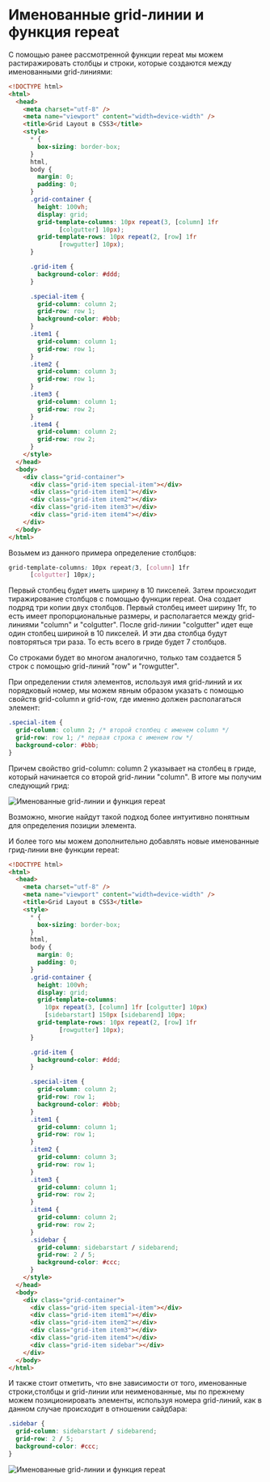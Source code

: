 # Именованные grid-линии и функция repeat

С помощью ранее рассмотренной функции repeat мы можем растиражировать столбцы и строки, которые создаются между именованными grid-линиями:

```html
<!DOCTYPE html>
<html>
  <head>
    <meta charset="utf-8" />
    <meta name="viewport" content="width=device-width" />
    <title>Grid Layout в CSS3</title>
    <style>
      * {
        box-sizing: border-box;
      }
      html,
      body {
        margin: 0;
        padding: 0;
      }
      .grid-container {
        height: 100vh;
        display: grid;
        grid-template-columns: 10px repeat(3, [column] 1fr
              [colgutter] 10px);
        grid-template-rows: 10px repeat(2, [row] 1fr
              [rowgutter] 10px);
      }

      .grid-item {
        background-color: #ddd;
      }

      .special-item {
        grid-column: column 2;
        grid-row: row 1;
        background-color: #bbb;
      }
      .item1 {
        grid-column: column 1;
        grid-row: row 1;
      }
      .item2 {
        grid-column: column 3;
        grid-row: row 1;
      }
      .item3 {
        grid-column: column 1;
        grid-row: row 2;
      }
      .item4 {
        grid-column: column 2;
        grid-row: row 2;
      }
    </style>
  </head>
  <body>
    <div class="grid-container">
      <div class="grid-item special-item"></div>
      <div class="grid-item item1"></div>
      <div class="grid-item item2"></div>
      <div class="grid-item item3"></div>
      <div class="grid-item item4"></div>
    </div>
  </body>
</html>
```

Возьмем из данного примера определение столбцов:

```css
grid-template-columns: 10px repeat(3, [column] 1fr
      [colgutter] 10px);
```

Первый столбец будет иметь ширину в 10 пикселей. Затем происходит тиражирование столбцов с помощью функции repeat. Она создает подряд три копии двух столбцов. Первый столбец имеет ширину 1fr, то есть имеет пропорциональные размеры, и располагается между grid-линиями "column" и "colgutter". После grid-линии "colgutter" идет еще один столбец шириной в 10 пикселей. И эти два столбца будут повторяться три раза. То есть всего в гриде будет 7 столбцов.

Со строками будет во многом аналогично, только там создается 5 строк с помощью grid-линий "row" и "rowgutter".

При определении стиля элементов, используя имя grid-линий и их порядковый номер, мы можем явным образом указать с помощью свойств grid-column и grid-row, где именно должен располагаться элемент:

```css
.special-item {
  grid-column: column 2; /* второй столбец с именем column */
  grid-row: row 1; /* первая строка с именем row */
  background-color: #bbb;
}
```

Причем свойство grid-column: column 2 указывает на столбец в гриде, который начинается со второй grid-линии "column". В итоге мы получим следующий грид:

![Именованные grid-линии и функция repeat](grid-10-1.png)

Возможно, многие найдут такой подход более интуитивно понятным для определения позиции элемента.

И более того мы можем дополнительно добавлять новые именованные грид-линии вне функции repeat:

```html
<!DOCTYPE html>
<html>
  <head>
    <meta charset="utf-8" />
    <meta name="viewport" content="width=device-width" />
    <title>Grid Layout в CSS3</title>
    <style>
      * {
        box-sizing: border-box;
      }
      html,
      body {
        margin: 0;
        padding: 0;
      }
      .grid-container {
        height: 100vh;
        display: grid;
        grid-template-columns:
          10px repeat(3, [column] 1fr [colgutter] 10px)
          [sidebarstart] 150px [sidebarend] 10px;
        grid-template-rows: 10px repeat(2, [row] 1fr
              [rowgutter] 10px);
      }

      .grid-item {
        background-color: #ddd;
      }

      .special-item {
        grid-column: column 2;
        grid-row: row 1;
        background-color: #bbb;
      }
      .item1 {
        grid-column: column 1;
        grid-row: row 1;
      }
      .item2 {
        grid-column: column 3;
        grid-row: row 1;
      }
      .item3 {
        grid-column: column 1;
        grid-row: row 2;
      }
      .item4 {
        grid-column: column 2;
        grid-row: row 2;
      }
      .sidebar {
        grid-column: sidebarstart / sidebarend;
        grid-row: 2 / 5;
        background-color: #ccc;
      }
    </style>
  </head>
  <body>
    <div class="grid-container">
      <div class="grid-item special-item"></div>
      <div class="grid-item item1"></div>
      <div class="grid-item item2"></div>
      <div class="grid-item item3"></div>
      <div class="grid-item item4"></div>
      <div class="grid-item sidebar"></div>
    </div>
  </body>
</html>
```

И также стоит отметить, что вне зависимости от того, именованные строки,столбцы и grid-линии или неименованные, мы по прежнему можем позиционировать элементы, используя номера grid-линий, как в данном случае происходит в отношении сайдбара:

```css
.sidebar {
  grid-column: sidebarstart / sidebarend;
  grid-row: 2 / 5;
  background-color: #ccc;
}
```

![Именованные grid-линии и функция repeat](grid-10-2.png)
